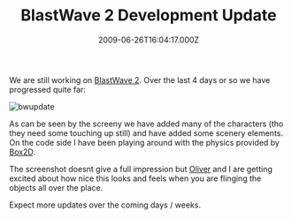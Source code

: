 ﻿---
coverImage: /images/fallback-post-header.png
date: "2009-06-26T16:04:17.000Z"
tags:
  - flash
  - game
  - personal
  - projects
title: BlastWave 2 Development Update
oldUrl: /actionscript/blastwave-2-development-update
---

We are still working on [BlastWave 2](https://www.mikecann.blog/?p=513). Over the last 4 days or so we have progressed quite far:

<!-- more -->

![bwupdate](https://www.mikecann.blog/wp-content/uploads/2009/06/bwupdate.jpg "bwupdate")

As can be seen by the screeny we have added many of the characters (tho they need some touching up still) and have added some scenery elements. On the code side I have been playing around with the physics provided by [Box2D](https://box2dflash.sourceforge.net/).

The screenshot doesnt give a full impression but [Oliver](https://www.olip.co.uk) and I are getting excited about how nice this looks and feels when you are flinging the objects all over the place.

Expect more updates over the coming days / weeks.
